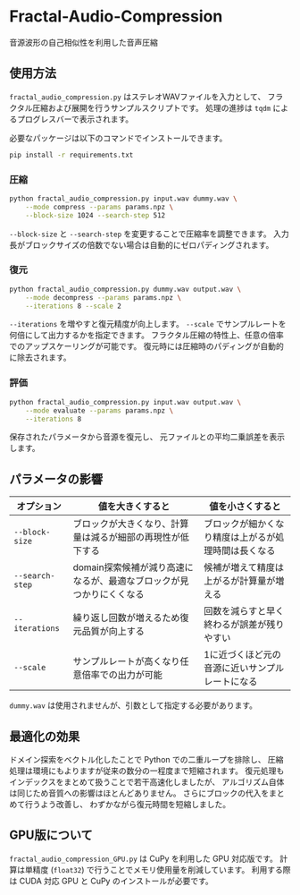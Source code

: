 # Fractal-Audio-Compression
音源波形の自己相似性を利用した音声圧縮

## 使用方法

`fractal_audio_compression.py` はステレオWAVファイルを入力として、
フラクタル圧縮および展開を行うサンプルスクリプトです。
処理の進捗は `tqdm` によるプログレスバーで表示されます。

必要なパッケージは以下のコマンドでインストールできます。

```bash
pip install -r requirements.txt
```


### 圧縮

```bash
python fractal_audio_compression.py input.wav dummy.wav \
    --mode compress --params params.npz \
    --block-size 1024 --search-step 512
```

`--block-size` と `--search-step` を変更することで圧縮率を調整できます。
入力長がブロックサイズの倍数でない場合は自動的にゼロパディングされます。

### 復元

```bash
python fractal_audio_compression.py dummy.wav output.wav \
    --mode decompress --params params.npz \
    --iterations 8 --scale 2
```

`--iterations` を増やすと復元精度が向上します。
`--scale` でサンプルレートを何倍にして出力するかを指定できます。
フラクタル圧縮の特性上、任意の倍率でのアップスケーリングが可能です。
復元時には圧縮時のパディングが自動的に除去されます。

### 評価

```bash
python fractal_audio_compression.py input.wav output.wav \
    --mode evaluate --params params.npz \
    --iterations 8
```

保存されたパラメータから音源を復元し、
元ファイルとの平均二乗誤差を表示します。

## パラメータの影響

| オプション | 値を大きくすると | 値を小さくすると |
|-----------|----------------|----------------|
| `--block-size` | ブロックが大きくなり、計算量は減るが細部の再現性が低下する | ブロックが細かくなり精度は上がるが処理時間は長くなる |
| `--search-step` | domain探索候補が減り高速になるが、最適なブロックが見つかりにくくなる | 候補が増えて精度は上がるが計算量が増える |
| `--iterations` | 繰り返し回数が増えるため復元品質が向上する | 回数を減らすと早く終わるが誤差が残りやすい |
| `--scale` | サンプルレートが高くなり任意倍率での出力が可能 | 1に近づくほど元の音源に近いサンプルレートになる |

`dummy.wav` は使用されませんが、引数として指定する必要があります。

## 最適化の効果

ドメイン探索をベクトル化したことで Python での二重ループを排除し、
圧縮処理は環境にもよりますが従来の数分の一程度まで短縮されます。
復元処理もインデックスをまとめて扱うことで若干高速化しましたが、
アルゴリズム自体は同じため音質への影響はほとんどありません。
さらにブロックの代入をまとめて行うよう改善し、
わずかながら復元時間を短縮しました。

## GPU版について

`fractal_audio_compression_GPU.py` は CuPy を利用した GPU 対応版です。
計算は単精度 (`float32`) で行うことでメモリ使用量を削減しています。
利用する際は CUDA 対応 GPU と CuPy のインストールが必要です。